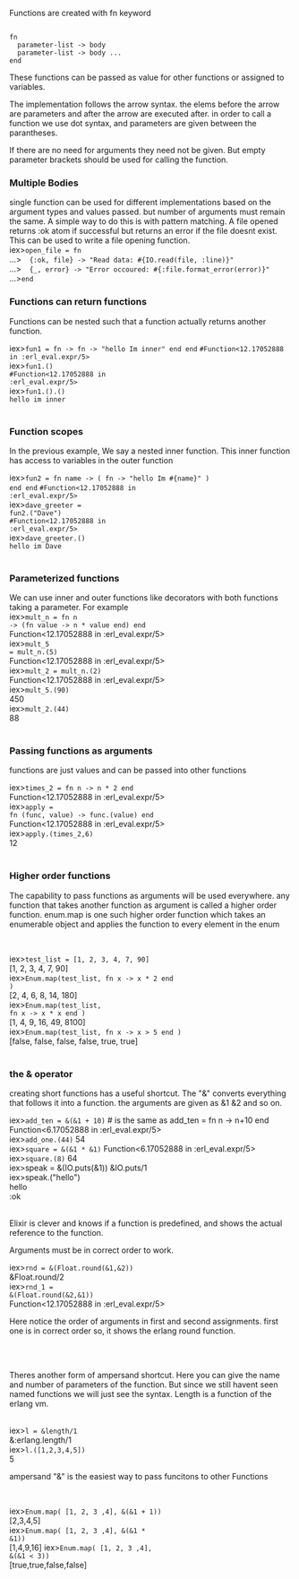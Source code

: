 Functions are created with fn keyword

<code>
fn
  parameter-list -> body
  parameter-list -> body ...
end
</code>


These functions can be passed as value for other functions or assigned to variables.

The implementation follows the arrow syntax. the elems before the arrow are parameters and after the arrow are executed after.
in order to call a function we use dot syntax, and parameters are given between the parantheses.

If there are no need for arguments they need not be given. But empty parameter brackets should be used for calling the function.



<h3>Multiple Bodies</h3>
single function can be used for different implementations based on the argument types and values passed. but number of arguments must remain the same.
A simple way to do this is with pattern matching. A file opened returns :ok atom if successful but returns an error if the file doesnt exist. This can be used to write a file opening function.<br>
iex><code>open_file = fn</code><br>
...><code>  {:ok, file} -> "Read data: #{IO.read(file, :line)}"</code><br>
...><code>  {_, error} -> "Error occoured: #{:file.format_error(error)}"</code><br>
...><code>end</code><br>



<h3>Functions can return functions</h3>

Functions can be nested such that a function actually returns another function.


iex><code>fun1 = fn -> fn -> "hello Im inner" end end</code>
<code>#Function<12.17052888 in :erl_eval.expr/5></code><br>
iex><code>fun1.()</code><br>
<code>#Function<12.17052888 in :erl_eval.expr/5></code><br>
iex><code>fun1.().()</code><br>
<code>hello im inner</code><br>
<br>



<h3>Function scopes</h3>

In the previous example, We say a nested inner function. This inner function has access to variables in the outer function

iex><code>fun2 = fn name -> ( fn -> "hello Im #{name}" )  end end</code>
<code>#Function<12.17052888 in :erl_eval.expr/5></code><br>
iex><code>dave_greeter = fun2.("Dave")</code><br>
<code>#Function<12.17052888 in :erl_eval.expr/5></code><br>
iex><code>dave_greeter.()</code><br>
<code>hello im Dave</code><br>
<br>




<h3>Parameterized functions</h3>

We can use inner and outer functions like decorators with both functions taking a parameter. For example<br>
iex><code>mult_n = fn n -> (fn value -> n * value end) end</code><br>
Function<12.17052888 in :erl_eval.expr/5><br>
iex><code>mult_5 = mult_n.(5)</code><br>
Function<12.17052888 in :erl_eval.expr/5><br>
iex><code>mult_2 = mult_n.(2)</code><br>
Function<12.17052888 in :erl_eval.expr/5><br>
iex><code>mult_5.(90)</code><br>
450<br>
iex><code>mult_2.(44)</code><br>
88<br>
<br>



<h3>Passing functions as arguments</h3>

functions are just values and can be passed into other functions<br>

iex><code>times_2 = fn n -> n * 2 end</code><br>
Function<12.17052888 in :erl_eval.expr/5><br>
iex><code>apply = fn (func, value) -> func.(value) end</code><br>
Function<12.17052888 in :erl_eval.expr/5><br>
iex><code>apply.(times_2,6)</code><br>
12<br>
<br>



<h3>Higher order functions</h3>

The capability to pass functions as arguments will be used everywhere. any function that takes another function as argument is called a higher order function.
enum.map is one such higher order function which takes an enumerable object and applies the function to every element in the enum

<br>

iex><code>test_list = [1, 2, 3, 4, 7, 90]</code><br>
[1, 2, 3, 4, 7, 90]<br>
iex><code>Enum.map(test_list, fn x -> x * 2 end )</code><br>
[2, 4, 6, 8, 14, 180]<br>
iex><code>Enum.map(test_list, fn x -> x * x end )</code><br>
[1, 4, 9, 16, 49, 8100]<br>
iex><code>Enum.map(test_list, fn x -> x > 5 end )</code><br>
[false, false, false, false, true, true]<br>
<br>


<h3>the & operator</h3>

creating short functions has a useful shortcut. The "&" converts everything that follows it into a function. the arguments are given as &1 &2 and so on.

iex><code>add_ten = &(&1 + 10)</code>  # is the same as add_ten = fn n -> n+10 end<br>
Function<6.17052888 in :erl_eval.expr/5><br>
iex><code>add_one.(44)</code>
54<br>
iex><code>square = &(&1 * &1)</code>
Function<6.17052888 in :erl_eval.expr/5><br>
iex><code>square.(8)</code>
64<br>
iex>speak = &(IO.puts(&1))
&IO.puts/1<br>
iex>speak.("hello")<br>
hello<br>
:ok<br>
<br>



Elixir is clever and knows if a function is predefined, and shows the actual reference to the function.


Arguments must be in correct order to work.<br>

iex><code>rnd = &(Float.round(&1,&2))</code><br>
&Float.round/2<br>
iex><code>rnd_1 = &(Float.round(&2,&1))</code><br>
Function<12.17052888 in :erl_eval.expr/5><br>

Here notice the order of arguments in first and second assignments. first one is in correct order so, it shows the erlang round function.


<br>
<br>

Theres another form of ampersand shortcut. Here you can give the name and number of parameters of the function. But since we still havent seen named functions we will just see the syntax.
Length is a function of the erlang vm.

<br>
iex><code>l = &length/1</code><br>
&:erlang.length/1<br>
iex><code>l.([1,2,3,4,5])</code><br>
5<br>



ampersand "&" is the easiest way to pass funcitons to other Functions

<br>

iex><code>Enum.map( [1, 2, 3 ,4], &(&1 + 1))</code><br>
[2,3,4,5]<br>
iex><code>Enum.map( [1, 2, 3 ,4], &(&1 * &1))</code><br>
[1,4,9,16]
iex><code>Enum.map( [1, 2, 3 ,4], &(&1 < 3))</code><br>
[true,true,false,false]







<!--  -->
